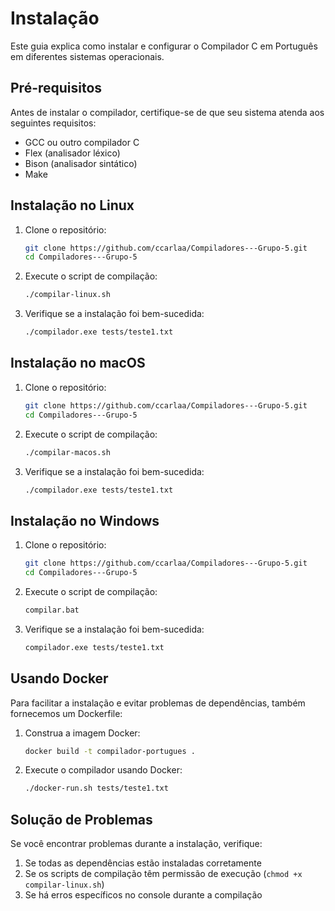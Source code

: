 # Instalação

Este guia explica como instalar e configurar o Compilador C em Português em diferentes sistemas operacionais.

## Pré-requisitos

Antes de instalar o compilador, certifique-se de que seu sistema atenda aos seguintes requisitos:

- GCC ou outro compilador C
- Flex (analisador léxico)
- Bison (analisador sintático)
- Make

## Instalação no Linux

1. Clone o repositório:
   ```bash
   git clone https://github.com/ccarlaa/Compiladores---Grupo-5.git
   cd Compiladores---Grupo-5
   ```

2. Execute o script de compilação:
   ```bash
   ./compilar-linux.sh
   ```

3. Verifique se a instalação foi bem-sucedida:
   ```bash
   ./compilador.exe tests/teste1.txt
   ```

## Instalação no macOS

1. Clone o repositório:
   ```bash
   git clone https://github.com/ccarlaa/Compiladores---Grupo-5.git
   cd Compiladores---Grupo-5
   ```

2. Execute o script de compilação:
   ```bash
   ./compilar-macos.sh
   ```

3. Verifique se a instalação foi bem-sucedida:
   ```bash
   ./compilador.exe tests/teste1.txt
   ```

## Instalação no Windows

1. Clone o repositório:
   ```bash
   git clone https://github.com/ccarlaa/Compiladores---Grupo-5.git
   cd Compiladores---Grupo-5
   ```

2. Execute o script de compilação:
   ```bash
   compilar.bat
   ```

3. Verifique se a instalação foi bem-sucedida:
   ```bash
   compilador.exe tests/teste1.txt
   ```

## Usando Docker

Para facilitar a instalação e evitar problemas de dependências, também fornecemos um Dockerfile:

1. Construa a imagem Docker:
   ```bash
   docker build -t compilador-portugues .
   ```

2. Execute o compilador usando Docker:
   ```bash
   ./docker-run.sh tests/teste1.txt
   ```

## Solução de Problemas

Se você encontrar problemas durante a instalação, verifique:

1. Se todas as dependências estão instaladas corretamente
2. Se os scripts de compilação têm permissão de execução (`chmod +x compilar-linux.sh`)
3. Se há erros específicos no console durante a compilação
